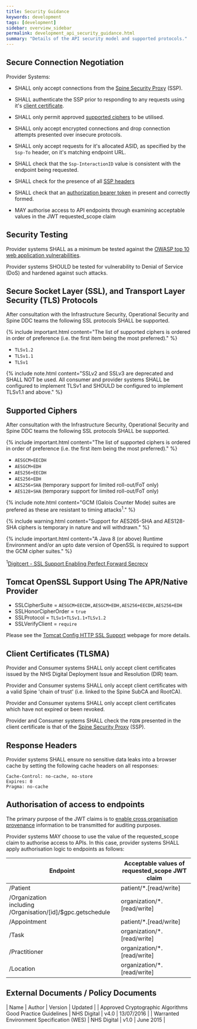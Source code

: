 ```yaml
---
title: Security Guidance
keywords: development
tags: [development]
sidebar: overview_sidebar
permalink: development_api_security_guidance.html
summary: "Details of the API security model and supported protocols."
---
```


## Secure Connection Negotiation ##

Provider Systems:

- SHALL only accept connections from the [Spine Security Proxy](integration_spine_security_proxy_implementation_guide.html) (SSP).

- SHALL authenticate the SSP prior to responding to any requests using it's [client certificate](development_api_security_guidance.html#client-certificates-tlsma).

- SHALL only permit approved [supported ciphers](development_api_security_guidance.html#supported-ciphers) to be utilised.

- SHALL only accept encrypted connections and drop connection attempts presented over insecure protocols.

- SHALL only accept requests for it's allocated ASID, as specified by the `Ssp-To` header,  on it's matching endpoint URL.

- SHALL check that the `Ssp-InteractionID` value is consistent with the endpoint being requested.

- SHALL check for the presence of all [SSP headers](integration_spine_security_proxy_implementation_guide.html#consumer)

- SHALL check that an [authorization bearer token](integration_cross_organisation_audit_and_provenance.html#json-web-tokens-jwt) in present and correctly formed.

- MAY authorise access to API endpoints through examining acceptable values in the JWT requested_scope claim

## Security Testing ##

Provider systems SHALL as a minimum be tested against the [OWASP top 10 web application vulnerabilities](https://www.owasp.org/index.php/Top_10_2013-Top_10).

Provider systems SHOULD be tested for vulnerability to Denial of Service (DoS) and hardened against such attacks.

## Secure Socket Layer (SSL), and Transport Layer Security (TLS) Protocols ##

After consultation with the Infrastructure Security, Operational Security and Spine DDC teams the following SSL protocols SHALL be supported.

{% include important.html content="The list of supported ciphers is ordered in order of preference (i.e. the first item being the most preferred)." %}

- `TLSv1.2`
- `TLSv1.1`
- `TLSv1`

{% include note.html content="SSLv2 and SSLv3 are deprecated and SHALL NOT be used. All consumer and provider systems SHALL be configured to implement TLSv1 and SHOULD be configured to implement TLSv1.1 and above." %}

## Supported Ciphers ##

After consultation with the Infrastructure Security, Operational Security and Spine DDC teams the following SSL protocols SHALL be supported.

{% include important.html content="The list of supported ciphers is ordered in order of preference (i.e. the first item being the most preferred)." %}

- `AESGCM+EECDH`
- `AESGCM+EDH`
- `AES256+EECDH`
- `AES256+EDH`
- `AES256+SHA` (temporary support for limited roll-out/FoT only)
- `AES128+SHA` (temporary support for limited roll-out/FoT only)

{% include note.html content="GCM (Galois Counter Mode) suites are prefered as these are resistant to timing attacks<sup>1</sup>." %}

{% include warning.html content="Support for AES265-SHA and AES128-SHA ciphers is temporary in nature and will withdrawn." %}

{% include important.html content="A Java 8 (or above) Runtime Environment and/or an upto date version of OpenSSL is required to support the GCM cipher suites." %}

<sup>1</sup>[Digitcert - SSL Support Enabling Perfect Forward Secrecy](https://www.digicert.com/ssl-support/ssl-enabling-perfect-forward-secrecy.htm)

## Tomcat OpenSSL Support Using The APR/Native Provider ##

- SSLCipherSuite = `AESGCM+EECDH,AESGCM+EDH,AES256+EECDH,AES256+EDH`
- SSLHonorCipherOrder = `true`
- SSLProtocol = `TLSv1+TLSv1.1+TLSv1.2`
- SSLVerifyClient = `require`

Please see the [Tomcat Config HTTP SSL Support](https://tomcat.apache.org/tomcat-8.0-doc/config/http.html#SSL_Support) webpage for more details.

## Client Certificates (TLSMA) ##

Provider and Consumer systems SHALL only accept client certificates issued by the NHS Digital Deployment Issue and Resolution (DIR) team.

Provider and Consumer systems SHALL only accept client certificates with a valid Spine 'chain of trust' (i.e. linked to the Spine SubCA and RootCA).

Provider and Consumer systems SHALL only accept client certificates which have not expired or been revoked.

Provider and Consumer systems SHALL check the `FQDN` presented in the client certificate is that of the [Spine Security Proxy](integration_spine_security_proxy_implementation_guide.html) (SSP).

## Response Headers ##

Provider systems SHALL ensure no sensitive data leaks into a browser cache by setting the following cache headers on all responses:

```http
Cache-Control: no-cache, no-store
Expires: 0
Pragma: no-cache
```


## Authorisation of access to endpoints ##

The primary purpose of the JWT claims is to [enable cross organisation provenance](integration_cross_organisation_audit_and_provenance.html#cross-organisation-audit--provenance-transport) information to be transmitted for auditing purposes.

Provider systems MAY choose to use the value of the requested_scope claim to authorise access to APIs. In this case, provider systems SHALL apply authorisation logic to endpoints as follows:

| Endpoint | Acceptable values of requested_scope JWT claim |
|-------- | -----------------------------------|
| /Patient | patient/*.[read/write] |
| /Organization <br/> including /Organisation/[id]/$gpc.getschedule | organization/*.[read/write] |
|/Appointment |patient/*.[read/write] |
| /Task | organization/*.[read/write] |
| /Practitioner | organization/*.[read/write] |
| /Location | organization/*.[read/write] |






## External Documents / Policy Documents ##

| Name | Author | Version | Updated |
| Approved Cryptographic Algorithms Good Practice Guidelines | NHS Digital | v4.0 | 13/07/2016 |
| Warranted Environment Specification (WES) | NHS Digital | v1.0 | June 2015 |